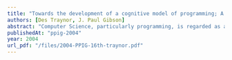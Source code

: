 ```yaml
---
title: "Towards the development of a cognitive model of programming; A software engineering proposal"
authors: [Des Traynor, J. Paul Gibson]
abstract: "Computer Science, particularly programming, is regarded as a very difficult subject to study and also to teach. Unlike other academic areas such as linguistics or physics, there is very little pedagogical research in the area. It is important to first understand how students learn, before attempting to teach them. The recent increase in the use of e-learning technologies for teaching computer science may be compromised by this lack of this fundamental knowledge. We propose the use of student profiling techniques combined with adaptive learning technologies to detect learning patterns and traits in students, thus recording how they learn. This empirical evidence can be used to reason about the development of a cognitive model of learning programming, potentially alleviating the aforementioned problem. Strong software engineering practices will control the development of this system and all experiments will be carried out using solid scientific methods."
publishedAt: "ppig-2004"
year: 2004
url_pdf: "/files/2004-PPIG-16th-traynor.pdf"
---
```

